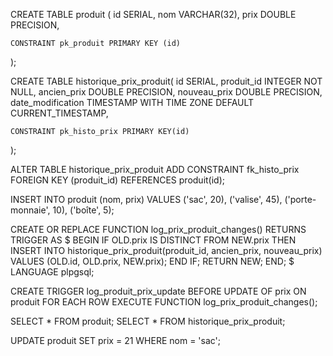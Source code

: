 CREATE TABLE produit (
    id SERIAL,
    nom VARCHAR(32),
    prix DOUBLE PRECISION,

    CONSTRAINT pk_produit PRIMARY KEY (id)
);

CREATE TABLE historique_prix_produit(
    id SERIAL,
    produit_id INTEGER NOT NULL,
    ancien_prix DOUBLE PRECISION,
    nouveau_prix DOUBLE PRECISION,
    date_modification TIMESTAMP WITH TIME ZONE DEFAULT CURRENT_TIMESTAMP,

    CONSTRAINT pk_histo_prix PRIMARY KEY(id)
);

ALTER TABLE historique_prix_produit
    ADD CONSTRAINT fk_histo_prix
        FOREIGN KEY (produit_id) REFERENCES produit(id);

INSERT INTO produit (nom, prix) VALUES
    ('sac', 20),
    ('valise', 45),
    ('porte-monnaie', 10),
    ('boîte', 5);
    
CREATE OR REPLACE FUNCTION log_prix_produit_changes()
RETURNS TRIGGER AS $
BEGIN
    IF OLD.prix IS DISTINCT FROM NEW.prix THEN
        INSERT INTO historique_prix_produit(produit_id, ancien_prix, nouveau_prix)
        VALUES (OLD.id, OLD.prix, NEW.prix);
    END IF;
    RETURN NEW;
END;
$ LANGUAGE plpgsql;

CREATE TRIGGER log_produit_prix_update
BEFORE UPDATE OF prix ON produit
FOR EACH ROW
EXECUTE FUNCTION log_prix_produit_changes();

SELECT * FROM produit;
SELECT * FROM historique_prix_produit;

UPDATE produit
SET prix = 21 WHERE nom = 'sac';